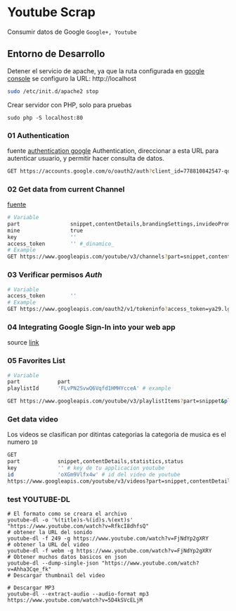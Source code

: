 # Youtube Scrap
Consumir datos de Google `Google+, Youtube`

## Entorno de Desarrollo
Detener el servicio de apache, ya que la ruta configurada en [google console](https://console.developers.google.com/) se configuro la URL: http://localhost
``` bash
sudo /etc/init.d/apache2 stop
```

Crear servidor con PHP, solo para pruebas
``` shell
sudo php -S localhost:80
```

### 01 Authentication
fuente [authentication google](https://developers.google.com/identity/sign-in/web/reference#googleusergetauthresponse)
Authentication, direccionar a esta URL para autenticar usuario, y permitir
hacer consulta de datos.
``` bash
GET https://accounts.google.com/o/oauth2/auth?client_id=778810842547-qqvoic08gga7plchr8ska7tsr5urj0d3.apps.googleusercontent.com&redirect_uri=http%3A%2F%2Flocalhost&scope=https://www.googleapis.com/auth/youtube&response_type=token
```

### 02 Get data from current Channel
[fuente](https://developers.google.com/youtube/v3/guides/auth/client-side-web-apps)
``` bash
# Variable
part				snippet,contentDetails,brandingSettings,invideoPromotion
mine				true
key					''
access_token		'' #_dinamico_
# Example
GET https://www.googleapis.com/youtube/v3/channels?part=snippet,contentDetails,brandingSettings,invideoPromotion&mine=true&key=AIzaSyAYsa0ljjyuQwSX1LQDwQ1WRlXiBVCwOKI&access_token=ya29.lgJVK0xoA7Lq_n3mfgGIf4DevEROHXcch_nV1tNtN8cVRIyZqpoxOjH-naUjDuPOuA
```

### 03 Verificar permisos *Auth*
``` bash
# Variable
access_token		''
# Example
GET https://www.googleapis.com/oauth2/v1/tokeninfo?access_token=ya29.lgLgeBAq5JBflrEwv4S-9m34nVO-aQ11ZKAMW1O0C0_WS5XHu5657Zm5KGx-68mo09k
```

### 04 Integrating Google Sign-In into your web app
source [link](https://developers.google.com/identity/sign-in/web/sign-in#before_you_begin)

### 05 Favorites List
``` bash
# Variable
part			part
playlistId		'FLvPN2SvwQ6Vqfd1HMHYcceA' # example

GET https://www.googleapis.com/youtube/v3/playlistItems?part=snippet&playlistId=FLvPN2SvwQ6Vqfd1HMHYcceA&key={YOUR_API_KEY}
```

### Get data video
Los videos se clasifican por ditintas categorias la categoria de musica es el numero `10`

``` bash
GET
part			snippet,contentDetails,statistics,status
key				'' # key de tu applicacion youtube
id				'oXGm9Vlfx4w' # id del video de youtube
https://www.googleapis.com/youtube/v3/videos?part=snippet,contentDetails,statistics,status&key=AIzaSyAYsa0ljjyuQwSX1LQDwQ1WRlXiBVCwOKI&id=oXGm9Vlfx4w
```

### test YOUTUBE-DL

``` shell
# El formato como se creara el archivo
youtube-dl -o '%(title)s-%(id)s.%(ext)s' "https://www.youtube.com/watch?v=RfkcI8dhfsQ"
# obtener la URL del sonido
youtube-dl -f 249 -g https://www.youtube.com/watch?v=FjNdYp2gXRY
# obtener la URL del video
youtube-dl -f webm -g https://www.youtube.com/watch?v=FjNdYp2gXRY
# Obtener muchos datos basicos en json
youtube-dl --dump-single-json "https://www.youtube.com/watch?v=Ahha3Cqe_fk"
# Descargar thumbnail del video

# Descargar MP3
youtube-dl --extract-audio --audio-format mp3 https://www.youtube.com/watch?v=5D4kSVcELjM
```
